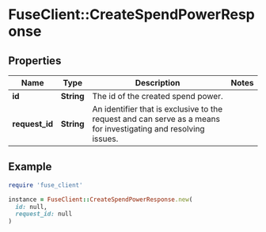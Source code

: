 # FuseClient::CreateSpendPowerResponse

## Properties

| Name | Type | Description | Notes |
| ---- | ---- | ----------- | ----- |
| **id** | **String** | The id of the created spend power. |  |
| **request_id** | **String** | An identifier that is exclusive to the request and can serve as a means for investigating and resolving issues. |  |

## Example

```ruby
require 'fuse_client'

instance = FuseClient::CreateSpendPowerResponse.new(
  id: null,
  request_id: null
)
```

